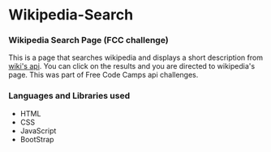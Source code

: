 # Wikipedia-Search
### Wikipedia Search Page (FCC challenge)

This is a page that searches wikipedia and displays a short description from [wiki's api](https://www.mediawiki.org/wiki/API:Main_page).
You can click on the results and you are directed to wikipedia's page. This was part of Free Code Camps api challenges.  


### Languages and Libraries used
* HTML
* CSS
* JavaScript
* BootStrap


